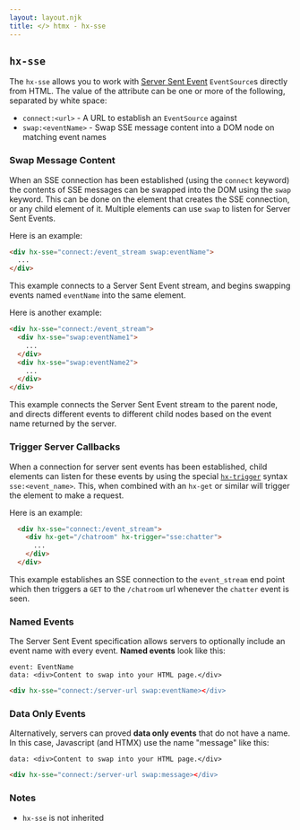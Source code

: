 ```yaml
---
layout: layout.njk
title: </> htmx - hx-sse
---
```


## `hx-sse`

The `hx-sse` allows you to work with [Server Sent Event](https://developer.mozilla.org/en-US/docs/Web/API/Server-sent_events/Using_server-sent_events)
`EventSource`s directly from HTML.  The value of the attribute can be one or more of the following, separated by white space:

* `connect:<url>` - A URL to establish an `EventSource` against
* `swap:<eventName>` - Swap SSE message content into a DOM node on matching event names


### Swap Message Content
When an SSE connection has been established (using the `connect` keyword) the contents of SSE messages can be swapped into the DOM using the `swap` keyword.  This can be done on the element that creates the SSE connection, or any child element of it.  Multiple elements can use `swap` to listen for Server Sent Events.

Here is an example:
```html
<div hx-sse="connect:/event_stream swap:eventName">
  ...
</div>

```
This example connects to a Server Sent Event stream, and begins swapping events named `eventName` into the same element.

Here is another example:
```html
<div hx-sse="connect:/event_stream">
  <div hx-sse="swap:eventName1">
    ...
  </div>
  <div hx-sse="swap:eventName2">
    ...
  </div>
</div>
```
This example connects the Server Sent Event stream to the parent node, and directs different events to different child nodes based on the event name returned by the server.


### Trigger Server Callbacks
When a connection for server sent events has been established, child elements can listen for these events by using the special [`hx-trigger`](/attributes/hx-trigger) syntax `sse:<event_name>`.  This, when combined with an `hx-get` or similar will trigger the element to make a request.

Here is an example:

```html
  <div hx-sse="connect:/event_stream">
    <div hx-get="/chatroom" hx-trigger="sse:chatter">
      ...
    </div>
  </div>
```

This example establishes an SSE connection to the `event_stream` end point which then triggers
a `GET` to the `/chatroom` url whenever the `chatter` event is seen.

### Named Events
The Server Sent Event specification allows servers to optionally include an event name with every event.  **Named events** look like this:
```
event: EventName
data: <div>Content to swap into your HTML page.</div>
```

```html
<div hx-sse="connect:/server-url swap:eventName></div>
```

### Data Only Events

Alternatively, servers can proved **data only events** that do not have a name.  In this case, Javascript (and HTMX) use the name "message" like this:

```
data: <div>Content to swap into your HTML page.</div>
```

```html
<div hx-sse="connect:/server-url swap:message></div>
```

### Notes

* `hx-sse` is not inherited
